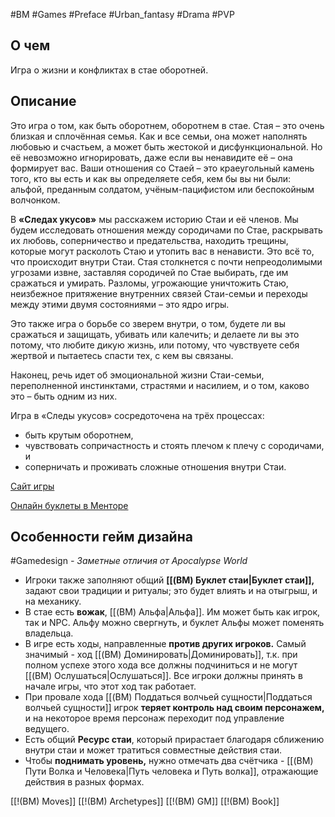#BM  #Games #Preface #Urban_fantasy #Drama #PVP

## О чем
Игра о жизни и конфликтах в стае оборотней.
## Описание
Это игра о том, как быть оборотнем, оборотнем в стае. Стая – это очень близкая и сплочённая семья. Как и все семьи, она может наполнять любовью и счастьем, а может быть жестокой и дисфункциональной. Но её невозможно игнорировать, даже если вы ненавидите её – она формирует вас. Ваши отношения со Стаей – это краеугольный камень того, кто вы есть и как вы определяете себя, кем бы вы ни были: альфой, преданным солдатом, учёным-пацифистом или беспокойным волчонком.

В **«Следах укусов»** мы расскажем историю Стаи и её членов. Мы будем исследовать отношения между сородичами по Стае, раскрывать их любовь, соперничество и предательства, находить трещины, которые могут расколоть Стаю и утопить вас в ненависти. Это всё то, что происходит внутри Стаи. Стая столкнется с почти непреодолимыми угрозами извне, заставляя сородичей по Стае выбирать, где им сражаться и умирать. Разломы, угрожающие уничтожить Стаю, неизбежное притяжение внутренних связей Стаи-семьи и переходы между этими двумя состояниями – это ядро игры.

Это также игра о борьбе со зверем внутри, о том, будете ли вы сражаться и защищать, убивать или калечить; и делаете ли вы это потому, что любите дикую жизнь, или потому, что чувствуете себя жертвой и пытаетесь спасти тех, с кем вы связаны.

Наконец, речь идет об эмоциональной жизни Стаи-семьи, переполненной инстинктами, страстями и насилием, и о том, каково это – быть одним из них.

Игра в «Следы укусов» сосредоточена на трёх процессах:
- быть крутым оборотнем,
- чувствовать сопричастность и стоять плечом к плечу с сородичами, и
- соперничать и проживать сложные отношения внутри Стаи.

[Сайт игры](https://blackarmada.com/product/bite-marks/)

[Онлайн буклеты в Менторе](https://pbta.gmentor.ru/v1460a1048b435f7bcfdf15161a9fe1e1)

## Особенности гейм дизайна
#Gamedesign *- Заметные отличия от Apocalypse World*
- Игроки также заполняют общий **[[(BM) Буклет стаи|Буклет стаи]],** задают свои традиции и ритуалы; это будет влиять и на отыгрыш, и на механику.
- В стае есть **вожак**, [[(BM) Альфа|Альфа]]. Им может быть как игрок, так и NPC. Альфу можно свергнуть, и буклет Альфы может поменять владельца.
- В игре есть ходы, направленные **против других игроков.** Самый значимый - ход [[(BM) Доминировать|Доминировать]], т.к. при полном успехе этого хода все должны подчиниться и не могут [[(BM) Ослушаться|Ослушаться]]. Все игроки должны принять в начале игры, что этот ход так работает.
- При провале хода [[(BM) Поддаться волчьей сущности|Поддаться волчьей сущности]] игрок **теряет контроль над своим персонажем,** и на некоторое время персонаж переходит под управление ведущего.
- Есть общий **Ресурс стаи**, который прирастает благодаря сближению внутри стаи и может тратиться совместные действия стаи.
- Чтобы **поднимать уровень,** нужно отмечать два счётчика - [[(BM) Пути Волка и Человека|Путь человека и Путь волка]],  отражающие действия в разных формах.


[[!(BM) Moves]]
[[!(BM) Archetypes]]
[[!(BM) GM]]
[[!(BM) Book]]
